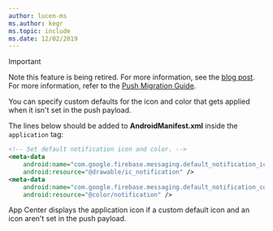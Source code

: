 ```yaml
---
author: lucen-ms
ms.author: kegr
ms.topic: include
ms.date: 12/02/2019
---
```


> [!IMPORTANT]
> Note this feature is being retired. For more information, see the [blog post](https://devblogs.microsoft.com/appcenter/app-center-mbaas-retirement/). For more information, refer to the [Push Migration Guide](~/migration/push/index.md).

You can specify custom defaults for the icon and color that gets applied when it isn't set in the push payload.

The lines below should be added to **AndroidManifest.xml** inside the `application` tag:

```xml
<!-- Set default notification icon and color. -->
<meta-data
    android:name="com.google.firebase.messaging.default_notification_icon"
    android:resource="@drawable/ic_notification" />
<meta-data
    android:name="com.google.firebase.messaging.default_notification_color"
    android:resource="@color/notification" />
```
App Center displays the application icon if a custom default icon and an icon aren't set in the push payload.

